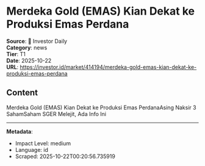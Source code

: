 # Merdeka Gold (EMAS) Kian Dekat ke Produksi Emas Perdana

**Source**: 📰 Investor Daily  
**Category**: news  
**Tier**: T1  
**Date**: 2025-10-22  
**URL**: https://investor.id/market/414194/merdeka-gold-emas-kian-dekat-ke-produksi-emas-perdana

## Content

Merdeka Gold (EMAS) Kian Dekat ke Produksi Emas PerdanaAsing Naksir 3 SahamSaham SGER Melejit, Ada Info Ini

---

**Metadata**:
- Impact Level: medium
- Language: id
- Scraped: 2025-10-22T00:20:56.735919
